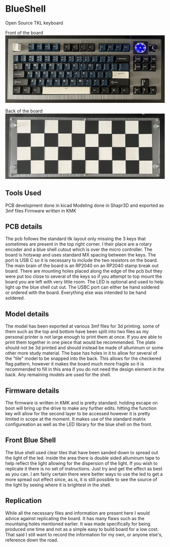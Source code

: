 # BlueShell
Open Source TKL keyboard

Front of the board
![Front of the BlueShell keyboard](https://github.com/ParksDevelopment/BlueShell/blob/main/Images/front.jpeg)

Back of the board
![Front of the BlueShell keyboard](https://github.com/ParksDevelopment/BlueShell/blob/main/Images/back.jpeg)
## Tools Used
PCB development done in kicad
Modeling done in Shapr3D and exported as 3mf files
Firmware written in KMK

## PCB details
The pcb follows the standard tlk layout only missing the 3 keys that sometimes are present in the top right corner. I their place are a rotary encoder and a blue shell cutout which is over the micro controller. The board is hotswap and uses standard MX spacing between the keys. The port is USB C so it is necessary to include the two resistors on the board. The main brain of the board is an RP2040 on an RP2040 stamp break out board. There are mounting holes placed along the edge of the pcb but they were put too close to several of the keys so if you attempt to top mount the board you are left with very little room. The LED is optional and used to help light up the blue shell cut out. The USBC port can either be hand soldered or ordered with the board. Everything else was intended to be hand soldered.

## Model details
The model has been exported at various 3mf files for 3d printing. some of them such as the top and bottom have been split into two files as my personal printer is not large enough to print them at once. If you are able to print them together in one piece that would be recommended. The plate should not be 3d printed and should instead be made of alluminum or some other more study material. The base has holes in it to allow for several of the "tile" model to be snapped into the back. This allows for the checkered flag pattern, however it makes the board much more fragile so it is recommended to fill in this area if you do not need the design element in the back. Any remaining models are used for the shell.

## Firmware details
The firmware is written in KMK and is pretty standard. holding escape on boot will bring up the drive to make any further edits. hitting the function key will allow for the second layer to be accessed however it is pretty limited in scope at the moment. It makes use of the standard matrix configureation as well as the LED library for the blue shell on the front.

## Front Blue Shell
The blue shell used clear tiles that have been sanded down to spread out the light of the led. inside the area there is double sided alluminum tape to help reflect the light allowing for the dispersion of the light. If you wish to replicate it there is no set of instructions. Just try and get the effect as best as you can. I am fairly certain there were better ways to use the led to get a more spread out effect since, as is, it is still possible to see the source of the light by seeing where it is brightest in the shell.

## Replication
While all the necessary files and information are present here I would advice against replicating the board. It has many flaws such as the mountaing holes mentioned earlier. It was made specifically for being produced one time and not as a simple easy to build board for a low cost. That said I still want to record the information for my own, or anyone else's, reference down the road.
